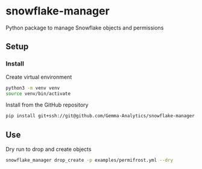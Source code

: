 # snowflake-manager
Python package to manage Snowflake objects and permissions


## Setup

### Install
Create virtual environment
```bash
python3 -m venv venv
source venv/bin/activate
```

Install from the GitHub repository
```bash
pip install git+ssh://git@github.com/Gemma-Analytics/snowflake-manager.git
```

## Use

Dry run to drop and create objects
```bash
snowflake_manager drop_create -p examples/permifrost.yml --dry
```